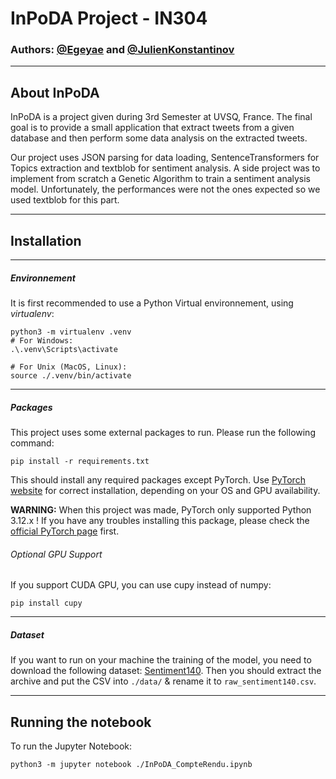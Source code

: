 # InPoDA Project - IN304

### Authors: [@Egeyae](https://github.com/Egeyae) and [@JulienKonstantinov](https://github.com/JulienKonstantinov)

---

## About InPoDA

InPoDA is a project given during 3rd Semester at UVSQ, France.
The final goal is to provide a small application that extract tweets from a given database and then perform some data analysis on the extracted tweets.

Our project uses JSON parsing for data loading, SentenceTransformers for Topics extraction and textblob for sentiment analysis.
A side project was to implement from scratch a Genetic Algorithm to train a sentiment analysis model.
Unfortunately, the performances were not the ones expected so we used textblob for this part.

---

## Installation

---
##### Environnement
It is first recommended to use a Python Virtual environnement, using *virtualenv*:
```shell
python3 -m virtualenv .venv
# For Windows:
.\.venv\Scripts\activate

# For Unix (MacOS, Linux):
source ./.venv/bin/activate
```
---
##### Packages
This project uses some external packages to run. Please run the following command:
```shell
pip install -r requirements.txt
```
This should install any required packages except PyTorch. 
Use [PyTorch website](https://pytorch.org/get-started/locally/) for correct installation, depending on your OS and GPU availability.

**WARNING:** When this project was made, PyTorch only supported Python 3.12.x ! If you have any troubles installing this package, please check the [official PyTorch page](https://pytorch.org/get-started/locally/) first.

###### Optional GPU Support
If you support CUDA GPU, you can use cupy instead of numpy:
```shell
pip install cupy
```

---
##### Dataset
If you want to run on your machine the training of the model, you need to download the following dataset: [Sentiment140](https://www.kaggle.com/datasets/kazanova/sentiment140).
Then you should extract the archive and put the CSV into `./data/` & rename it to `raw_sentiment140.csv`.

---

## Running the notebook
To run the Jupyter Notebook:
```shell
python3 -m jupyter notebook ./InPoDA_CompteRendu.ipynb
```